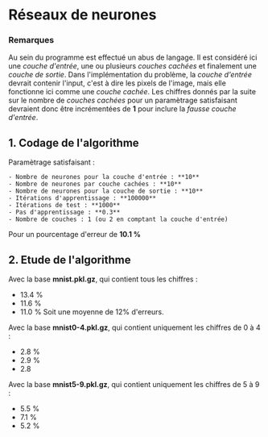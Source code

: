 # Réseaux de neurones

### Remarques

Au sein du programme est effectué un abus de langage. Il est considéré ici 
une *couche d'entrée*, une ou plusieurs *couches cachées* et finalement une 
*couche de sortie*.
Dans l'implémentation du problème, la *couche d'entrée* devrait contenir 
l'input, c'est à dire les pixels de l'image, mais elle fonctionne ici comme 
une *couche cachée*.
Les chiffres donnés par la suite sur le nombre de *couches cachées* pour un 
paramètrage satisfaisant devraient donc être incrémentées de **1** pour 
inclure la *fausse couche d'entrée*.

## 1. Codage de l'algorithme

Paramètrage satisfaisant :

	- Nombre de neurones pour la couche d'entrée : **10**
	- Nombre de neurones par couche cachées : **10**
	- Nombre de neurones pour la couche de sortie : **10**
	- Itérations d'apprentissage : **100000**
	- Itérations de test : **1000**
	- Pas d'apprentissage : **0.3**
	- Nombre de couches : 1 (ou 2 en comptant la couche d'entrée)
Pour un pourcentage d'erreur de **10.1 %**

## 2. Etude de l'algorithme

Avec la base **mnist.pkl.gz**, qui contient tous les chiffres :

- 13.4 %
- 11.6 %
- 11.0 %
Soit une moyenne de 12% d'erreurs.

Avec la base **mnist0-4.pkl.gz**, qui contient uniquement les chiffres de 0 à 4 :

- 2.8 %
- 2.9 %
- 2.8

Avec la base **mnist5-9.pkl.gz**, qui contient uniquement les chiffres de 5 à 9 :

- 5.5 %
- 7.1 %
- 5.2 %